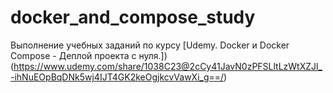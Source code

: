 # docker_and_compose_study
Выполнение учебных заданий по курсу [Udemy. Docker и Docker Compose - Деплой проекта с нуля.])(https://www.udemy.com/share/1038C23@2cCy41JavN0zPFSLltLzWtXZJl_-ihNuEOpBqDNk5wj4IJT4GK2keOgjkcvVawXi_g==/)
